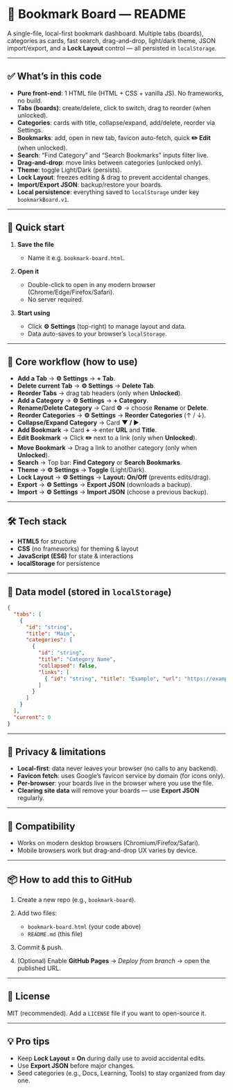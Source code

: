 # 📑 Bookmark Board — README

A single-file, local-first bookmark dashboard. Multiple tabs (boards), categories as cards, fast search, drag-and-drop, light/dark theme, JSON import/export, and a **Lock Layout** control — all persisted in `localStorage`.

---

## ✅ What’s in this code

*  **Pure front-end**: 1 HTML file (HTML + CSS + vanilla JS). No frameworks, no build.
*  **Tabs (boards)**: create/delete, click to switch, drag to reorder (when unlocked).
*  **Categories**: cards with title, collapse/expand, add/delete, reorder via Settings.
*  **Bookmarks**: add, open in new tab, favicon auto-fetch, quick **✏️ Edit** (when unlocked).
*  **Search**: “Find Category” and “Search Bookmarks” inputs filter live.
*  **Drag-and-drop**: move links between categories (unlocked only).
*  **Theme**: toggle Light/Dark (persists).
*  **Lock Layout**: freezes editing & drag to prevent accidental changes.
*  **Import/Export JSON**: backup/restore your boards.
*  **Local persistence**: everything saved to `localStorage` under key `bookmarkBoard.v1`.

---

## 🚀 Quick start

1. **Save the file**

   * Name it e.g. `bookmark-board.html`.

2. **Open it**

   * Double-click to open in any modern browser (Chrome/Edge/Firefox/Safari).
   * No server required.

3. **Start using**

   * Click **⚙️ Settings** (top-right) to manage layout and data.
   * Data auto-saves to your browser’s `localStorage`.

---

## 🧭 Core workflow (how to use)

*  **Add a Tab** → **⚙️ Settings** → **+ Tab**.
*  **Delete current Tab** → **⚙️ Settings** → **Delete Tab**.
*  **Reorder Tabs** → drag tab headers (only when **Unlocked**).
*  **Add a Category** → **⚙️ Settings** → **+ Category**.
*  **Rename/Delete Category** → Card **⚙️** → choose **Rename** or **Delete**.
*  **Reorder Categories** → **⚙️ Settings** → **Reorder Categories** (↑ / ↓).
*  **Collapse/Expand Category** → Card **▼ / ▶**.
*  **Add Bookmark** → Card **+** → enter **URL** and **Title**.
*  **Edit Bookmark** → Click **✏️** next to a link (only when **Unlocked**).
*  **Move Bookmark** → Drag a link to another category (only when **Unlocked**).
*  **Search** → Top bar: **Find Category** or **Search Bookmarks**.
*  **Theme** → **⚙️ Settings** → **Toggle** (Light/Dark).
*  **Lock Layout** → **⚙️ Settings** → **Layout: On/Off** (prevents edits/drag).
*  **Export** → **⚙️ Settings** → **Export JSON** (downloads a backup).
*  **Import** → **⚙️ Settings** → **Import JSON** (choose a previous backup).

---

## 🛠 Tech stack

*  **HTML5** for structure
*  **CSS** (no frameworks) for theming & layout
*  **JavaScript (ES6)** for state & interactions
*  **localStorage** for persistence

---

## 📂 Data model (stored in `localStorage`)

```json
{
  "tabs": [
    {
      "id": "string",
      "title": "Main",
      "categories": [
        {
          "id": "string",
          "title": "Category Name",
          "collapsed": false,
          "links": [
            { "id": "string", "title": "Example", "url": "https://example.com" }
          ]
        }
      ]
    }
  ],
  "current": 0
}
```

---

## 🔐 Privacy & limitations

*  **Local-first**: data never leaves your browser (no calls to any backend).
*  **Favicon fetch**: uses Google’s favicon service by domain (for icons only).
*  **Per-browser**: your boards live in the browser where you use the file.
*  **Clearing site data** will remove your boards — use **Export JSON** regularly.

---

## 🧪 Compatibility

*  Works on modern desktop browsers (Chromium/Firefox/Safari).
*  Mobile browsers work but drag-and-drop UX varies by device.

---

## 📦 How to add this to GitHub

1. Create a new repo (e.g., `bookmark-board`).
2. Add two files:

   * `bookmark-board.html` (your code above)
   * `README.md` (this file)
3. Commit & push.
4. (Optional) Enable **GitHub Pages** → *Deploy from branch* → open the published URL.

---

## 📝 License

MIT (recommended). Add a `LICENSE` file if you want to open-source it.

---

## 💡 Pro tips

*  Keep **Lock Layout = On** during daily use to avoid accidental edits.
*  Use **Export JSON** before major changes.
*  Seed categories (e.g., Docs, Learning, Tools) to stay organized from day one.
